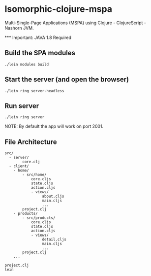 # Isomorphic-clojure-mspa
Multi-Single-Page Applications (MSPA) using Clojure - ClojureScript - Nashorn JVM.

*** Important: JAVA 1.8 Required

## Build the SPA modules
`./lein modules build`


## Start the server (and open the browser)
`./lein ring server-headless`

## Run server 
`./lein ring server`

NOTE: By default the app will work on port 2001.


## File Architecture

```
src/
  - server/
        core.clj
  - client/
  	- home/
  		- src/home/
		    core.cljs
		    state.cljs
		    action.cljs
		    - views/
		         about.cljs
		         main.cljs
		         ...
		project.clj
	- products/
  		- src/products/
		    core.cljs
		    state.cljs
		    action.cljs
		    - views/
		         detail.cljs
		         main.cljs
		         ...
		project.clj
	...

project.clj
lein
```

